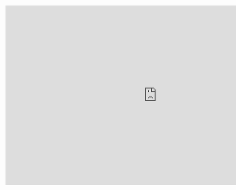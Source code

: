 <br>
<br>

<iframe src="https://docs.google.com/presentation/d/e/2PACX-1vSpl47rjiKg0epF3fV2kvuV0BYAcnAMhKYwnbXlu1PVsVqg-nC-WfT6wKjHH3H8BMQwvDN-ZN2TuFzl/embed?start=true&loop=true&delayms=10000" frameborder="0" width="960" height="569" allowfullscreen="true" mozallowfullscreen="true" webkitallowfullscreen="true" style="display: block;margin: auto;"></iframe>